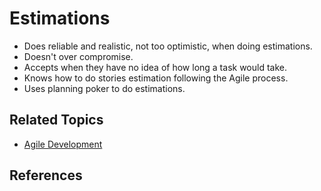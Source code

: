 # Estimations

* Does reliable and realistic, not too optimistic, when doing estimations.
* Doesn't over compromise.
* Accepts when they have no idea of how long a task would take.
* Knows how to do stories estimation following the Agile process.
* Uses planning poker to do estimations.

## Related Topics

* [Agile Development](/agile.md)

## References
